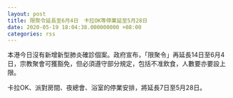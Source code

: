 ```yaml
---
layout: post
title: 限聚令延長至6月4日　卡拉OK等停業延至5月28日
date: 2020-05-19 18:04:38.000000000 +08:00
categories: rss
---
```


本港今日沒有新增新型肺炎確診個案。政府宣布，「限聚令」再延長14日至6月4日，宗教聚會可獲豁免，但必須遵守部分規定，包括不准飲食，人數要亦要設上限。

卡拉OK、派對房間、夜總會、浴室的停業安排，將延長7日至5月28日。
